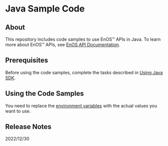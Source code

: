 # Java Sample Code 

## About

This repository includes code samples to use EnOS™ APIs in Java. To learn more about EnOS™ APIs, see [EnOS API Documentation](https://support.envisioniot.com/docs/api/en/2.4.0/overview.html).


## Prerequisites

Before using the code samples, complete the tasks described in [Using Java SDK](https://support.envisioniot.com/docs/api/en/2.4.0/gettingstarted.html#using-java-sdk).


## Using the Code Samples

You need to replace the [environment variables](environment_variables.md) with the actual values you want to use. 

## Release Notes

2022/12/30
